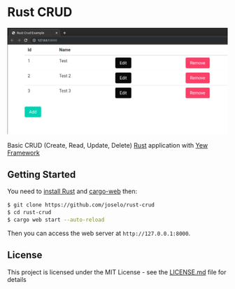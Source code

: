 # Rust CRUD

![Screenshot](screenshot.png)

Basic CRUD (Create, Read, Update, Delete) [Rust] application with [Yew Framework]

[Rust]: https://www.rust-lang.org
[Yew Framework]: https://github.com/yewstack/yew

## Getting Started

You need to [install Rust] and [cargo-web] then:

```bash
$ git clone https://github.com/joselo/rust-crud
$ cd rust-crud
$ cargo web start --auto-reload
```

Then you can access the web server at `http://127.0.0.1:8000`.

[install Rust]: https://www.rust-lang.org/tools/install
[cargo-web]: https://github.com/koute/cargo-web

## License

This project is licensed under the MIT License - see the [LICENSE.md](LICENSE.md) file for details
